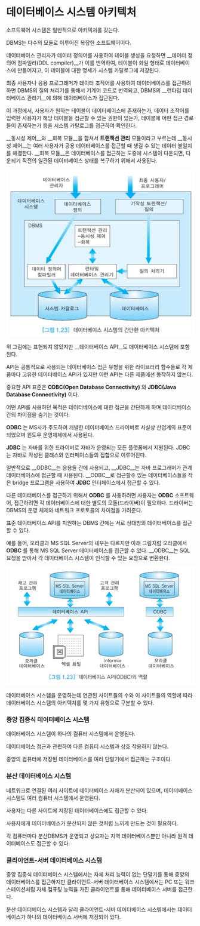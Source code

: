 # 데이터베이스 시스템 아키텍처



소프트웨어 시스템은 일반적으로 아키텍처를 갖는다.

DBMS는 다수의 모듈로 이루어진 복잡한 소프트웨어이다.

데이터베이스 관리자가 데이터 정의어를 사용하여 테이블 생성을 요청하면 __데이터 정의어 컴파일러(DDL compiler)__가 이를 번역하여, 테이블이 화일 형태로 데이터베이스에 만들어지고, 이 테이블에 대한 명세가 시스템 카탈로그에 저장된다.

최종 사용자나 응용 프로그래머가 데이터 조작어를 사용하여 데이터베이스를 접근하려 하면
DBMS의 질의 처리기를 통해서 기계어 코드로 번역되고,
DBMS의 __런타임 데이터베이스 관리기__에 의해 데이터베이스가 접근된다.

이 과정에서, 사용자가 원하는 테이블이 데이터베이스에 존재하는가, 데이터 조작어를 입력한 사용자가 해당 테이블을 접근할 수 있는 권한이 있는가, 테이블에 어떤 접근 경로들이 존재하는가 등을 시스템 카탈로그를 접근하여 확인한다.

__동시성 제어__와 __회복 모듈__을 합쳐서 __트랜잭션 관리__ 모듈이라고 부르는데
__동시성 제어__는 여러 사용자가 공용 데이터베이스를 접근할 때 생길 수 있는 데이터 불일치를 해결한다.
__회복 모듈__은 데이터베이스를 접근하는 도중에 시스템이 다운되면, 다운되기 직전의 일관된 데이터베이스 상태를 복구하기 위해서 사용된다.

![](./image/databasearchitecture.jpg)

위 그림에는 표현되지 않았지만 __데이터베이스 API__도 데이터베이스 시스템에 포함된다.

API는 공통적으로 사용되는 데이터베이스 접근 유형을 위한 라이브러리 함수들로 각 제품마다 고유한 데이터베이스 API가 있지만 이런 API는 다른 제품에선 동작하지 않는다.

중요한 API 표준은 __ODBC(Open Database Connectivity)__ 와 __JDBC(Java Database Connectivity)__ 이다.

어떤 API를 사용하던 목적은 데이터베이스에 대한 접근을 간단하게 하며 데이터베이스 간의 차이점을 숨기는 것이다.

__ODBC__ 는 MS사가 주도하여 개발한 데이터베이스 드라이버로 사실상 산업계의 표준이 되었으며 윈도우 운영체제에서 사용된다.

__JDBC__ 는 자바를 위한 드라이버로 자바가 운영되는 모든 플랫폼에서 지원된다. JDBC는 자바로 작성된 클래스와 인터페이스들의 집합으로 이루어진다.

일반적으로 __ODBC__는 응용들 간에 사용되고, __JDBC__는 자바 프로그래머가 관계 데이터베이스에 접근할 때 사용된다.
__ODBC__로 접근할수 있는 데이터베이스들을 작은 bridge 프로그램을 사용하여 __JDBC__ 인터페이스에서 접근할 수 있다.

다른 데이터베이스를 접근하기 위해서 __ODBC__ 를 사용하려면 사용자는 __ODBC__ 소프트웨어, 접근하려면 각 데이터베이스에 대한 별도의 모듈(드라이버)이 필요하다.
드라이버는 DBMS의 운영 체제와 네트워크 프로토콜의 차이점을 가려준다.

표준 데이터베이스 API를 지원하는 DBMS 간에는 서로 상대방의 데이터베이스를 접근할 수 있다.

예를 들어, 오라클과 MS SQL Server의 내부는 다르지만 아래 그림처럼 오라클에서 __ODBC__ 를 통해 MS SQL Server 데이터베이스를 접근할 수 있다.
__ODBC__는 SQL 요청을 받아서 각 데이터베이스 시스템이 인식할 수 있는 요청으로 변환한다.

![](./image/dbapi.jpg)

데이터베이스 시스템을 운영하는데 연관된 사이트들의 수와 이 사이트들의 역할에 따라 데이터베이스 시스템의 아키텍처를 몇 가지 유형으로 구분할 수 있다.



### 중앙 집중식 데이터베이스 시스템

데이터베이스 시스템이 하나의 컴퓨터 시스템에서 운영된다.

데이터베이스 접근과 관련하여 다른 컴퓨터 시스템과 상호 작용하지 않는다.

중앙의 컴퓨터에 저장된 데이터베이스를 여러 단말기에서 접근하는 구조이다.



### 분산 데이터베이스 시스템

네트워크로 연결된 여러 사이트에 데이터베이스 자체가 분산되어 있으며,
데이터베이스 시스템도 여러 컴퓨터 시스템에서 운영된다.

사용자는 다른 사이트에 저장된 데이터베이스에도 접근할 수 있다.

사용자에게 데이터베이스가 분산되지 않은 것처럼 느끼게 만드는 것이 필요하다.

각 컴퓨터마다 분산DBMS가 운영되고 상요자는 지역 데이터베이스뿐만 아니라 원격 데이터베이스도 접근할 수 있다.



### 클라이언트-서버 데이터베이스 시스템

중앙 집중식 데이터베이스 시스템에서는 자체 처리 능력이 없는 단말기를 통해 중앙의 데이터베이스를 접근하지만 클라이언트-서버 데이터베이스 시스템에서는 PC 또는 워크스테이션처럼 자체 컴퓨팅 능력을 가진 클라이언트를 통해 데이터베이스 서버를 접근한다.

분산 데이터베이스 시스템과 달리 클라이언트-서버 데이터베이스 시스템에서는 데이터베이스가 하나의 데이터베이스 서버에 저장되어 있다.
